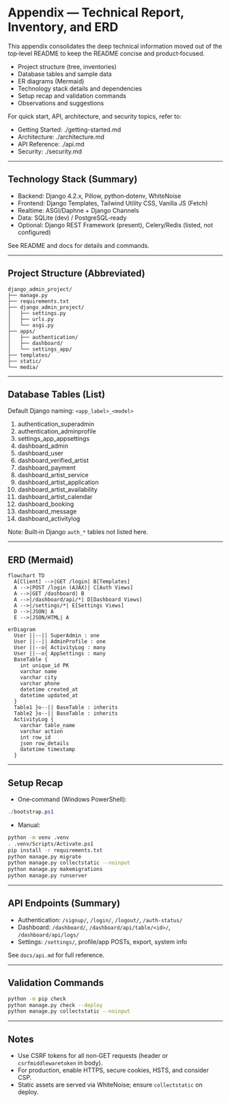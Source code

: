 # Appendix — Technical Report, Inventory, and ERD

This appendix consolidates the deep technical information moved out of the top‑level README to keep the README concise and product‑focused.

- Project structure (tree, inventories)
- Database tables and sample data
- ER diagrams (Mermaid)
- Technology stack details and dependencies
- Setup recap and validation commands
- Observations and suggestions

For quick start, API, architecture, and security topics, refer to:
- Getting Started: ./getting-started.md
- Architecture: ./architecture.md
- API Reference: ./api.md
- Security: ./security.md

---

## Technology Stack (Summary)

- Backend: Django 4.2.x, Pillow, python‑dotenv, WhiteNoise
- Frontend: Django Templates, Tailwind Utility CSS, Vanilla JS (Fetch)
- Realtime: ASGI/Daphne + Django Channels
- Data: SQLite (dev) / PostgreSQL‑ready
- Optional: Django REST Framework (present), Celery/Redis (listed, not configured)

See README and docs for details and commands.

---

## Project Structure (Abbreviated)

```text
django_admin_project/
├── manage.py
├── requirements.txt
├── django_admin_project/
│   ├── settings.py
│   ├── urls.py
│   └── asgi.py
├── apps/
│   ├── authentication/
│   ├── dashboard/
│   └── settings_app/
├── templates/
├── static/
└── media/
```

---

## Database Tables (List)

Default Django naming: `<app_label>_<model>`

1. authentication_superadmin  
2. authentication_adminprofile  
3. settings_app_appsettings  
4. dashboard_admin  
5. dashboard_user  
6. dashboard_verified_artist  
7. dashboard_payment  
8. dashboard_artist_service  
9. dashboard_artist_application  
10. dashboard_artist_availability  
11. dashboard_artist_calendar  
12. dashboard_booking  
13. dashboard_message  
14. dashboard_activitylog  

Note: Built‑in Django `auth_*` tables not listed here.

---

## ERD (Mermaid)

```mermaid
flowchart TD
  A[Client] -->|GET /login| B[Templates]
  A -->|POST /login (AJAX)| C[Auth Views]
  A -->|GET /dashboard| B
  A -->|/dashboard/api/*| D[Dashboard Views]
  A -->|/settings/*| E[Settings Views]
  D -->|JSON| A
  E -->|JSON/HTML| A
```

```mermaid
erDiagram
  User ||--|| SuperAdmin : one
  User ||--|| AdminProfile : one
  User ||--o{ ActivityLog : many
  User ||--o{ AppSettings : many
  BaseTable {
    int unique_id PK
    varchar name
    varchar city
    varchar phone
    datetime created_at
    datetime updated_at
  }
  Table1 }o--|| BaseTable : inherits
  Table2 }o--|| BaseTable : inherits
  ActivityLog {
    varchar table_name
    varchar action
    int row_id
    json row_details
    datetime timestamp
  }
```

---

## Setup Recap

- One‑command (Windows PowerShell):

```powershell
./bootstrap.ps1
```

- Manual:

```bash
python -m venv .venv
. .venv/Scripts/Activate.ps1
pip install -r requirements.txt
python manage.py migrate
python manage.py collectstatic --noinput
python manage.py makemigrations
python manage.py runserver
```

---

## API Endpoints (Summary)

- Authentication: `/signup/`, `/login/`, `/logout/`, `/auth-status/`
- Dashboard: `/dashboard/`, `/dashboard/api/table/<id>/`, `/dashboard/api/logs/`
- Settings: `/settings/`, profile/app POSTs, export, system info

See `docs/api.md` for full reference.

---

## Validation Commands

```bash
python -m pip check
python manage.py check --deploy
python manage.py collectstatic --noinput
```

---

## Notes

- Use CSRF tokens for all non‑GET requests (header or `csrfmiddlewaretoken` in body).
- For production, enable HTTPS, secure cookies, HSTS, and consider CSP.
- Static assets are served via WhiteNoise; ensure `collectstatic` on deploy.
